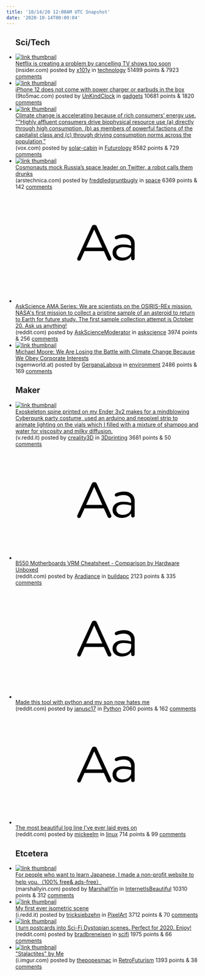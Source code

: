 ```yaml
---
title: '10/14/20 12:00AM UTC Snapshot'
date: '2020-10-14T00:00:04'
---
```

<ul>
<h2>Sci/Tech</h2>

<li><a href='https://www.insider.com/netflix-tv-shows-cancelled-ending-2020-9'><img src='https://a.thumbs.redditmedia.com/lhF8zFb75MxL-ffJIKdOqRJD6t8ras8wEVIt7eWGCq0.jpg' alt='link thumbnail'></a><div><div class='linkTitle'><a href='https://www.insider.com/netflix-tv-shows-cancelled-ending-2020-9'>Netflix is creating a problem by cancelling TV shows too soon</a></div>(insider.com) posted by <a href='https://www.reddit.com/user/x101y'>x101y</a> in <a href='https://www.reddit.com/r/technology'>technology</a> 51499 points & 7923 <a href='https://www.reddit.com/r/technology/comments/jad10d/netflix_is_creating_a_problem_by_cancelling_tv/'>comments</a></div></li>

<li><a href='https://9to5mac.com/2020/10/13/iphone-12-does-not-come-with-power-charger-or-earbuds-in-the-box/'><img src='https://a.thumbs.redditmedia.com/pG5ceGJvf67ZRBIfk9ZXXD9gigjgveiTrBmJLa0W_W0.jpg' alt='link thumbnail'></a><div><div class='linkTitle'><a href='https://9to5mac.com/2020/10/13/iphone-12-does-not-come-with-power-charger-or-earbuds-in-the-box/'>iPhone 12 does not come with power charger or earbuds in the box</a></div>(9to5mac.com) posted by <a href='https://www.reddit.com/user/UnKindClock'>UnKindClock</a> in <a href='https://www.reddit.com/r/gadgets'>gadgets</a> 10681 points & 1820 <a href='https://www.reddit.com/r/gadgets/comments/jaid3b/iphone_12_does_not_come_with_power_charger_or/'>comments</a></div></li>

<li><a href='https://www.vox.com/21450911/climate-change-coronavirus-greta-thunberg-flying-degrowth'><img src='https://a.thumbs.redditmedia.com/LnOvy5nxm9GBAPQn6XxNxazK5vJ64AZhJPqVRH3Ifo8.jpg' alt='link thumbnail'></a><div><div class='linkTitle'><a href='https://www.vox.com/21450911/climate-change-coronavirus-greta-thunberg-flying-degrowth'>Climate change is accelerating because of rich consumers’ energy use. "“Highly affluent consumers drive biophysical resource use (a) directly through high consumption, (b) as members of powerful factions of the capitalist class and (c) through driving consumption norms across the population,”</a></div>(vox.com) posted by <a href='https://www.reddit.com/user/solar-cabin'>solar-cabin</a> in <a href='https://www.reddit.com/r/Futurology'>Futurology</a> 8582 points & 729 <a href='https://www.reddit.com/r/Futurology/comments/jaaupq/climate_change_is_accelerating_because_of_rich/'>comments</a></div></li>

<li><a href='https://arstechnica.com/science/2020/10/cosmonauts-mock-russias-space-leader-on-twitter-a-robot-calls-them-drunks/#p3'><img src='https://b.thumbs.redditmedia.com/4T_9D4jJeMcb6jAPbpYeE2l5ofgxvhu7ygCUeyNKLas.jpg' alt='link thumbnail'></a><div><div class='linkTitle'><a href='https://arstechnica.com/science/2020/10/cosmonauts-mock-russias-space-leader-on-twitter-a-robot-calls-them-drunks/#p3'>Cosmonauts mock Russia’s space leader on Twitter, a robot calls them drunks</a></div>(arstechnica.com) posted by <a href='https://www.reddit.com/user/freddledgruntbugly'>freddledgruntbugly</a> in <a href='https://www.reddit.com/r/space'>space</a> 6369 points & 142 <a href='https://www.reddit.com/r/space/comments/ja6urt/cosmonauts_mock_russias_space_leader_on_twitter_a/'>comments</a></div></li>

<li><a href='https://www.reddit.com/r/askscience/comments/jab4ve/askscience_ama_series_we_are_scientists_on_the/'><svg version='1.1' viewBox='-34 -12 104 64' preserveAspectRatio='xMidYMid slice' xmlns='http://www.w3.org/2000/svg' xmlns:xlink='http://www.w3.org/1999/xlink'>
    <title>text link thumbnail</title>
    <path d='M12.19,8.84a1.45,1.45,0,0,0-1.4-1h-.12a1.46,1.46,0,0,0-1.42,1L1.14,26.56a1.29,1.29,0,0,0-.14.59,1,1,0,0,0,1,1,1.12,1.12,0,0,0,1.08-.77l2.08-4.65h11l2.08,4.59a1.24,1.24,0,0,0,1.12.83,1.08,1.08,0,0,0,1.08-1.08,1.64,1.64,0,0,0-.14-.57ZM6.08,20.71l4.59-10.22,4.6,10.22Z'>
    </path>
    <path d='M32.24,14.78A6.35,6.35,0,0,0,27.6,13.2a11.36,11.36,0,0,0-4.7,1,1,1,0,0,0-.58.89,1,1,0,0,0,.94.92,1.23,1.23,0,0,0,.39-.08,8.87,8.87,0,0,1,3.72-.81c2.7,0,4.28,1.33,4.28,3.92v.5a15.29,15.29,0,0,0-4.42-.61c-3.64,0-6.14,1.61-6.14,4.64v.05c0,2.95,2.7,4.48,5.37,4.48a6.29,6.29,0,0,0,5.19-2.48V26.9a1,1,0,0,0,1,1,1,1,0,0,0,1-1.06V19A5.71,5.71,0,0,0,32.24,14.78Zm-.56,7.7c0,2.28-2.17,3.89-4.81,3.89-1.94,0-3.61-1.06-3.61-2.86v-.06c0-1.8,1.5-3,4.2-3a15.2,15.2,0,0,1,4.22.61Z'>
    </path>
    </svg></a><div><div class='linkTitle'><a href='https://www.reddit.com/r/askscience/comments/jab4ve/askscience_ama_series_we_are_scientists_on_the/'>AskScience AMA Series: We are scientists on the OSIRIS-REx mission, NASA's first mission to collect a pristine sample of an asteroid to return to Earth for future study. The first sample collection attempt is October 20. Ask us anything!</a></div>(reddit.com) posted by <a href='https://www.reddit.com/user/AskScienceModerator'>AskScienceModerator</a> in <a href='https://www.reddit.com/r/askscience'>askscience</a> 3974 points & 256 <a href='https://www.reddit.com/r/askscience/comments/jab4ve/askscience_ama_series_we_are_scientists_on_the/'>comments</a></div></li>

<li><a href='https://sgemworld.at/index.php/blog-lovers/blog-eps/planet-of-humans-michael-moore-and-jeff-gibbs-we-are-losing-the-battle-with-climate-change-because-we-obey-corporate-interests'><img src='https://b.thumbs.redditmedia.com/qIogWb5oA-w4S4_1eZC5FLW42atZyJZYRB-ojpKk6bM.jpg' alt='link thumbnail'></a><div><div class='linkTitle'><a href='https://sgemworld.at/index.php/blog-lovers/blog-eps/planet-of-humans-michael-moore-and-jeff-gibbs-we-are-losing-the-battle-with-climate-change-because-we-obey-corporate-interests'>Michael Moore: We Are Losing the Battle with Climate Change Because We Obey Corporate Interests</a></div>(sgemworld.at) posted by <a href='https://www.reddit.com/user/GerganaLabova'>GerganaLabova</a> in <a href='https://www.reddit.com/r/environment'>environment</a> 2486 points & 169 <a href='https://www.reddit.com/r/environment/comments/ja5pvc/michael_moore_we_are_losing_the_battle_with/'>comments</a></div></li>

<h2>Maker</h2>

<li><a href='https://v.redd.it/kcxiiteg0us51'><img src='https://b.thumbs.redditmedia.com/QaZ_OIur-ABgNvzD3aq7b7hNPtT0o2zOJ7l79X9XFQg.jpg' alt='link thumbnail'></a><div><div class='linkTitle'><a href='https://v.redd.it/kcxiiteg0us51'>Exoskeleton spine printed on my Ender 3v2 makes for a mindblowing Cyberpunk party costume, used an arduino and neopixel strip to animate lighting on the vials which I filled with a mixture of shampoo and water for viscosity and milky diffusion.</a></div>(v.redd.it) posted by <a href='https://www.reddit.com/user/creality3D'>creality3D</a> in <a href='https://www.reddit.com/r/3Dprinting'>3Dprinting</a> 3681 points & 50 <a href='https://www.reddit.com/r/3Dprinting/comments/jaa4hh/exoskeleton_spine_printed_on_my_ender_3v2_makes/'>comments</a></div></li>

<li><a href='https://www.reddit.com/r/buildapc/comments/jaadr5/b550_motherboards_vrm_cheatsheet_comparison_by/'><svg version='1.1' viewBox='-34 -12 104 64' preserveAspectRatio='xMidYMid slice' xmlns='http://www.w3.org/2000/svg' xmlns:xlink='http://www.w3.org/1999/xlink'>
    <title>text link thumbnail</title>
    <path d='M12.19,8.84a1.45,1.45,0,0,0-1.4-1h-.12a1.46,1.46,0,0,0-1.42,1L1.14,26.56a1.29,1.29,0,0,0-.14.59,1,1,0,0,0,1,1,1.12,1.12,0,0,0,1.08-.77l2.08-4.65h11l2.08,4.59a1.24,1.24,0,0,0,1.12.83,1.08,1.08,0,0,0,1.08-1.08,1.64,1.64,0,0,0-.14-.57ZM6.08,20.71l4.59-10.22,4.6,10.22Z'>
    </path>
    <path d='M32.24,14.78A6.35,6.35,0,0,0,27.6,13.2a11.36,11.36,0,0,0-4.7,1,1,1,0,0,0-.58.89,1,1,0,0,0,.94.92,1.23,1.23,0,0,0,.39-.08,8.87,8.87,0,0,1,3.72-.81c2.7,0,4.28,1.33,4.28,3.92v.5a15.29,15.29,0,0,0-4.42-.61c-3.64,0-6.14,1.61-6.14,4.64v.05c0,2.95,2.7,4.48,5.37,4.48a6.29,6.29,0,0,0,5.19-2.48V26.9a1,1,0,0,0,1,1,1,1,0,0,0,1-1.06V19A5.71,5.71,0,0,0,32.24,14.78Zm-.56,7.7c0,2.28-2.17,3.89-4.81,3.89-1.94,0-3.61-1.06-3.61-2.86v-.06c0-1.8,1.5-3,4.2-3a15.2,15.2,0,0,1,4.22.61Z'>
    </path>
    </svg></a><div><div class='linkTitle'><a href='https://www.reddit.com/r/buildapc/comments/jaadr5/b550_motherboards_vrm_cheatsheet_comparison_by/'>B550 Motherboards VRM Cheatsheet - Comparison by Hardware Unboxed</a></div>(reddit.com) posted by <a href='https://www.reddit.com/user/Aradiance'>Aradiance</a> in <a href='https://www.reddit.com/r/buildapc'>buildapc</a> 2123 points & 335 <a href='https://www.reddit.com/r/buildapc/comments/jaadr5/b550_motherboards_vrm_cheatsheet_comparison_by/'>comments</a></div></li>

<li><a href='https://www.reddit.com/r/Python/comments/ja5y2m/made_this_tool_with_python_and_my_son_now_hates_me/'><svg version='1.1' viewBox='-34 -12 104 64' preserveAspectRatio='xMidYMid slice' xmlns='http://www.w3.org/2000/svg' xmlns:xlink='http://www.w3.org/1999/xlink'>
    <title>text link thumbnail</title>
    <path d='M12.19,8.84a1.45,1.45,0,0,0-1.4-1h-.12a1.46,1.46,0,0,0-1.42,1L1.14,26.56a1.29,1.29,0,0,0-.14.59,1,1,0,0,0,1,1,1.12,1.12,0,0,0,1.08-.77l2.08-4.65h11l2.08,4.59a1.24,1.24,0,0,0,1.12.83,1.08,1.08,0,0,0,1.08-1.08,1.64,1.64,0,0,0-.14-.57ZM6.08,20.71l4.59-10.22,4.6,10.22Z'>
    </path>
    <path d='M32.24,14.78A6.35,6.35,0,0,0,27.6,13.2a11.36,11.36,0,0,0-4.7,1,1,1,0,0,0-.58.89,1,1,0,0,0,.94.92,1.23,1.23,0,0,0,.39-.08,8.87,8.87,0,0,1,3.72-.81c2.7,0,4.28,1.33,4.28,3.92v.5a15.29,15.29,0,0,0-4.42-.61c-3.64,0-6.14,1.61-6.14,4.64v.05c0,2.95,2.7,4.48,5.37,4.48a6.29,6.29,0,0,0,5.19-2.48V26.9a1,1,0,0,0,1,1,1,1,0,0,0,1-1.06V19A5.71,5.71,0,0,0,32.24,14.78Zm-.56,7.7c0,2.28-2.17,3.89-4.81,3.89-1.94,0-3.61-1.06-3.61-2.86v-.06c0-1.8,1.5-3,4.2-3a15.2,15.2,0,0,1,4.22.61Z'>
    </path>
    </svg></a><div><div class='linkTitle'><a href='https://www.reddit.com/r/Python/comments/ja5y2m/made_this_tool_with_python_and_my_son_now_hates_me/'>Made this tool with python and my son now hates me</a></div>(reddit.com) posted by <a href='https://www.reddit.com/user/janusc17'>janusc17</a> in <a href='https://www.reddit.com/r/Python'>Python</a> 2060 points & 162 <a href='https://www.reddit.com/r/Python/comments/ja5y2m/made_this_tool_with_python_and_my_son_now_hates_me/'>comments</a></div></li>

<li><a href='https://www.reddit.com/r/linux/comments/jahc9n/the_most_beautiful_log_line_ive_ever_laid_eyes_on/'><svg version='1.1' viewBox='-34 -12 104 64' preserveAspectRatio='xMidYMid slice' xmlns='http://www.w3.org/2000/svg' xmlns:xlink='http://www.w3.org/1999/xlink'>
    <title>text link thumbnail</title>
    <path d='M12.19,8.84a1.45,1.45,0,0,0-1.4-1h-.12a1.46,1.46,0,0,0-1.42,1L1.14,26.56a1.29,1.29,0,0,0-.14.59,1,1,0,0,0,1,1,1.12,1.12,0,0,0,1.08-.77l2.08-4.65h11l2.08,4.59a1.24,1.24,0,0,0,1.12.83,1.08,1.08,0,0,0,1.08-1.08,1.64,1.64,0,0,0-.14-.57ZM6.08,20.71l4.59-10.22,4.6,10.22Z'>
    </path>
    <path d='M32.24,14.78A6.35,6.35,0,0,0,27.6,13.2a11.36,11.36,0,0,0-4.7,1,1,1,0,0,0-.58.89,1,1,0,0,0,.94.92,1.23,1.23,0,0,0,.39-.08,8.87,8.87,0,0,1,3.72-.81c2.7,0,4.28,1.33,4.28,3.92v.5a15.29,15.29,0,0,0-4.42-.61c-3.64,0-6.14,1.61-6.14,4.64v.05c0,2.95,2.7,4.48,5.37,4.48a6.29,6.29,0,0,0,5.19-2.48V26.9a1,1,0,0,0,1,1,1,1,0,0,0,1-1.06V19A5.71,5.71,0,0,0,32.24,14.78Zm-.56,7.7c0,2.28-2.17,3.89-4.81,3.89-1.94,0-3.61-1.06-3.61-2.86v-.06c0-1.8,1.5-3,4.2-3a15.2,15.2,0,0,1,4.22.61Z'>
    </path>
    </svg></a><div><div class='linkTitle'><a href='https://www.reddit.com/r/linux/comments/jahc9n/the_most_beautiful_log_line_ive_ever_laid_eyes_on/'>The most beautiful log line I've ever laid eyes on</a></div>(reddit.com) posted by <a href='https://www.reddit.com/user/mickeelm'>mickeelm</a> in <a href='https://www.reddit.com/r/linux'>linux</a> 714 points & 99 <a href='https://www.reddit.com/r/linux/comments/jahc9n/the_most_beautiful_log_line_ive_ever_laid_eyes_on/'>comments</a></div></li>

<h2>Etcetera</h2>

<li><a href='https://marshallyin.com'><img src='https://b.thumbs.redditmedia.com/B0GVtb8ySa7VlwXWfqtCqe0m8rFf02JHXW_kG_sJBrY.jpg' alt='link thumbnail'></a><div><div class='linkTitle'><a href='https://marshallyin.com'>For people who want to learn Japanese, I made a non-profit website to help you.（100% free&amp; ads-free）</a></div>(marshallyin.com) posted by <a href='https://www.reddit.com/user/MarshallYin'>MarshallYin</a> in <a href='https://www.reddit.com/r/InternetIsBeautiful'>InternetIsBeautiful</a> 10310 points & 312 <a href='https://www.reddit.com/r/InternetIsBeautiful/comments/ja8eut/for_people_who_want_to_learn_japanese_i_made_a/'>comments</a></div></li>

<li><a href='https://i.redd.it/56xqch6xavs51.png'><img src='https://b.thumbs.redditmedia.com/sSNPYNlDCsp1QCqh8ISZy1M1StAE8bNdukbsIMqRbjA.jpg' alt='link thumbnail'></a><div><div class='linkTitle'><a href='https://i.redd.it/56xqch6xavs51.png'>My first ever isometric scene</a></div>(i.redd.it) posted by <a href='https://www.reddit.com/user/tricksiebzehn'>tricksiebzehn</a> in <a href='https://www.reddit.com/r/PixelArt'>PixelArt</a> 3712 points & 70 <a href='https://www.reddit.com/r/PixelArt/comments/jaduu4/my_first_ever_isometric_scene/'>comments</a></div></li>

<li><a href='https://www.reddit.com/gallery/jadwg1'><img src='https://b.thumbs.redditmedia.com/gVCyx9E6BTCujlY33Rrx2zZwyQ3GK8iTz5QXuwwf3es.jpg' alt='link thumbnail'></a><div><div class='linkTitle'><a href='https://www.reddit.com/gallery/jadwg1'>I turn postcards into Sci-Fi Dystopian scenes. Perfect for 2020. Enjoy!</a></div>(reddit.com) posted by <a href='https://www.reddit.com/user/bradbreneisen'>bradbreneisen</a> in <a href='https://www.reddit.com/r/scifi'>scifi</a> 1975 points & 66 <a href='https://www.reddit.com/r/scifi/comments/jadwg1/i_turn_postcards_into_scifi_dystopian_scenes/'>comments</a></div></li>

<li><a href='https://i.imgur.com/VCuphNd.jpg'><img src='https://b.thumbs.redditmedia.com/r_WXo4WZw2QwmqaLDjU3x9qwgvl6noHnhe24LHKbRvs.jpg' alt='link thumbnail'></a><div><div class='linkTitle'><a href='https://i.imgur.com/VCuphNd.jpg'>"Stalactites" by Me</a></div>(i.imgur.com) posted by <a href='https://www.reddit.com/user/thepopesmac'>thepopesmac</a> in <a href='https://www.reddit.com/r/RetroFuturism'>RetroFuturism</a> 1393 points & 38 <a href='https://www.reddit.com/r/RetroFuturism/comments/jadbc2/stalactites_by_me/'>comments</a></div></li>

</ul>
